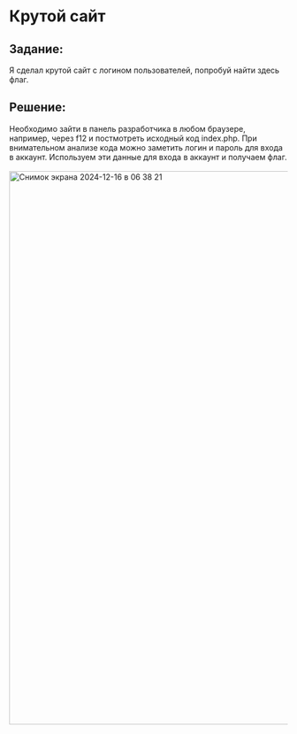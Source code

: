 <h1>Крутой сайт</h1>

<h2>Задание:</h2>
Я сделал крутой сайт с логином пользователей, попробуй найти здесь флаг.<br>

<h2>Решение:</h2>
Необходимо зайти в панель разработчика в любом браузере, например, через f12 и постмотреть исходный код index.php. При внимательном анализе кода можно заметить логин и пароль для входа в аккаунт. Используем эти данные для входа в аккаунт и получаем флаг.<br/><br/>
<img width="1000" alt="Снимок экрана 2024-12-16 в 06 38 21" src="https://github.com/user-attachments/assets/7d271aa1-6b09-4d72-82b6-9762b8f2d077" />

